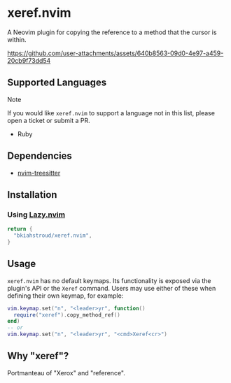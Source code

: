 # xeref.nvim

A Neovim plugin for copying the reference to a method that the cursor is within.

https://github.com/user-attachments/assets/640b8563-09d0-4e97-a459-20cb9f73dd54

## Supported Languages

> [!NOTE]
> If you would like `xeref.nvim` to support a language not in this list, please
> open a ticket or submit a PR.

- Ruby

## Dependencies

- [nvim-treesitter][2]

## Installation

### Using [Lazy.nvim][1]

```lua
return {
  "bkiahstroud/xeref.nvim",
}
```

## Usage

`xeref.nvim` has no default keymaps. Its functionality is exposed via the
plugin's API or the `Xeref` command. Users may use either of these when defining
their own keymap, for example:

```lua
vim.keymap.set("n", "<leader>yr", function()
  require("xeref").copy_method_ref()
end)
-- or
vim.keymap.set("n", "<leader>yr", "<cmd>Xeref<cr>")
```

## Why "xeref"?

Portmanteau of "Xerox" and "reference".

[1]: https://github.com/folke/lazy.nvim
[2]: https://github.com/nvim-treesitter/nvim-treesitter
